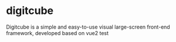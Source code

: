 # digitcube
Digitcube is a simple and easy-to-use visual large-screen front-end framework, developed based on vue2
test